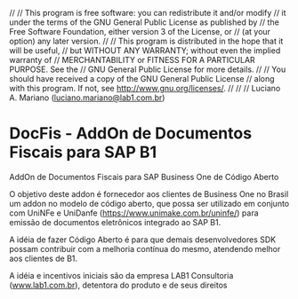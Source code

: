 // <copyright file="Addon.cs">
//   This program is free software: you can redistribute it and/or modify
//   it under the terms of the GNU General Public License as published by
//   the Free Software Foundation, either version 3 of the License, or
//   (at your option) any later version.
// 
//   This program is distributed in the hope that it will be useful,
//   but WITHOUT ANY WARRANTY; without even the implied warranty of
//   MERCHANTABILITY or FITNESS FOR A PARTICULAR PURPOSE.  See the
//   GNU General Public License for more details.
// 
//   You should have received a copy of the GNU General Public License
//   along with this program.  If not, see <http://www.gnu.org/licenses/>.
// </copyright>
// 
// <author>Luciano A. Mariano (luciano.mariano@lab1.com.br)</author>


# DocFis - AddOn de Documentos Fiscais para SAP B1
AddOn de Documentos Fiscais para SAP Business One de Código Aberto

O objetivo deste addon é fornecedor aos clientes de Business One no Brasil um addon no modelo de código aberto, que possa ser utilizado em conjunto com UniNFe e UniDanfe (https://www.unimake.com.br/uninfe/) para emissão de documentos eletrônicos integrado ao SAP B1.

A idéia de fazer Código Aberto é para que demais desenvolvedores SDK possam contribuir com a melhoria contínua do mesmo, atendendo melhor aos clientes de B1.

A idéia e incentivos iniciais são da empresa LAB1 Consultoria (www.lab1.com.br), detentora do produto e de seus direitos

